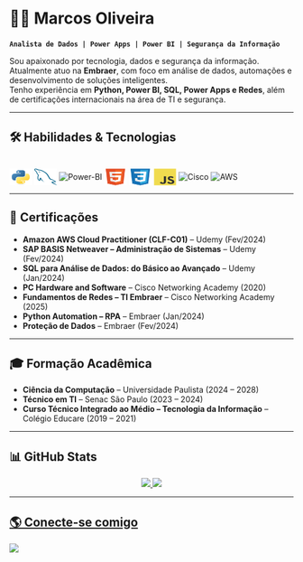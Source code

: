 # 👨‍💻 Marcos Oliveira 

**`Analista de Dados | Power Apps | Power BI | Segurança da Informação`**

Sou apaixonado por tecnologia, dados e segurança da informação. Atualmente atuo na **Embraer**, com foco em análise de dados, automações e desenvolvimento de soluções inteligentes.  
Tenho experiência em **Python, Power BI, SQL, Power Apps e Redes**, além de certificações internacionais na área de TI e segurança.

---

## 🛠️ Habilidades & Tecnologias

<div style="display: inline_block"><br>
  <img align="center" alt="Python" height="30" width="40" src="https://raw.githubusercontent.com/devicons/devicon/master/icons/python/python-original.svg">
  <img align="center" alt="SQL" height="30" width="40" src="https://raw.githubusercontent.com/devicons/devicon/master/icons/mysql/mysql-original.svg">
  <img align="center" alt="Power-BI" height="30" width="40" src="https://cdn.jsdelivr.net/gh/devicons/devicon/icons/powerbi/powerbi-original.svg">
  <img align="center" alt="HTML" height="30" width="40" src="https://raw.githubusercontent.com/devicons/devicon/master/icons/html5/html5-original.svg">
  <img align="center" alt="CSS" height="30" width="40" src="https://raw.githubusercontent.com/devicons/devicon/master/icons/css3/css3-original.svg">
  <img align="center" alt="JavaScript" height="30" width="40" src="https://raw.githubusercontent.com/devicons/devicon/master/icons/javascript/javascript-original.svg">
  <img align="center" alt="Cisco" height="30" width="40" src="https://cdn.jsdelivr.net/gh/devicons/devicon/icons/cisco/cisco-original.svg">
  <img align="center" alt="AWS" height="30" width="40" src="https://cdn.jsdelivr.net/gh/devicons/devicon/icons/amazonwebservices/amazonwebservices-original.svg">
</div>

---

## 📜 Certificações

- **Amazon AWS Cloud Practitioner (CLF-C01)** – Udemy (Fev/2024)  
- **SAP BASIS Netweaver – Administração de Sistemas** – Udemy (Fev/2024)  
- **SQL para Análise de Dados: do Básico ao Avançado** – Udemy (Jan/2024)  
- **PC Hardware and Software** – Cisco Networking Academy (2020)  
- **Fundamentos de Redes – TI Embraer** – Cisco Networking Academy (2025)  
- **Python Automation – RPA** – Embraer (Jan/2024)  
- **Proteção de Dados** – Embraer (Fev/2024)

---

## 🎓 Formação Acadêmica

- **Ciência da Computação** – Universidade Paulista (2024 – 2028)  
- **Técnico em TI** – Senac São Paulo (2023 – 2024)  
- **Curso Técnico Integrado ao Médio – Tecnologia da Informação** – Colégio Educare (2019 – 2021)

---

## 📊 GitHub Stats

<div align="center">
  <a href="https://github.com/m7techx">
  <img height="160em" src="https://github-readme-stats.vercel.app/api?username=m7techx&show_icons=true&theme=dark&include_all_commits=true&count_private=true"/>
  <img height="160em" src="https://github-readme-stats.vercel.app/api/top-langs/?username=m7techx&layout=compact&langs_count=7&theme=dark"/>
</div>

---

## 🌎 Conecte-se comigo

<div> 
  <a href="https://www.linkedin.com/in/marcos-rosa-7675a1214" target="_blank"><img src="https://img.shields.io/badge/-LinkedIn-%230077B5?style=for-the-badge&logo=linkedin&logoColor=white"></a>
</div>
